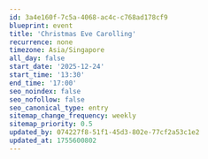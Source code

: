 ```yaml
---
id: 3a4e160f-7c5a-4068-ac4c-c768ad178cf9
blueprint: event
title: 'Christmas Eve Carolling'
recurrence: none
timezone: Asia/Singapore
all_day: false
start_date: '2025-12-24'
start_time: '13:30'
end_time: '17:00'
seo_noindex: false
seo_nofollow: false
seo_canonical_type: entry
sitemap_change_frequency: weekly
sitemap_priority: 0.5
updated_by: 074227f8-51f1-45d3-802e-77cf2a53c1e2
updated_at: 1755600802
---
```

